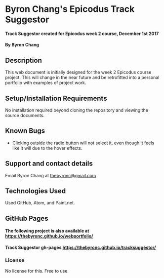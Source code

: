 # Byron Chang's Epicodus Track Suggestor

#### Track Suggestor created for Epicodus week 2 course, December 1st 2017

#### By Byron Chang

## Description

This web document is initially designed for the week 2 Epicodus course project. This will change in the near future and be retrofitted into a personal portfolio with examples of project work.  

## Setup/Installation Requirements
No installation required beyond cloning the repository and viewing the source documents.

## Known Bugs
 - Clicking outside the radio button will not select it, even though it feels like it will due to the hover effects.


## Support and contact details
Email Byron Chang at thebyronc@gmail.com

## Technologies Used
Used GitHub, Atom, and Paint.net.

## GitHub Pages
#### The following project is also available at https://thebyronc.github.io/webportfolio/
#### Track Suggestor gh-pages https://thebyronc.github.io/tracksuggestor/

### License
No license for this. Free to use.
